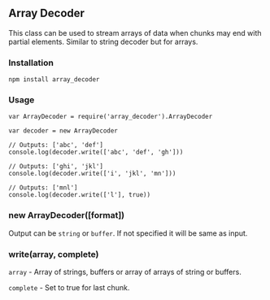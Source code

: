## Array Decoder

This class can be used to stream arrays of data when chunks may end with partial elements. Similar to string decoder but for arrays.

### Installation

```
npm install array_decoder
```

### Usage

```
var ArrayDecoder = require('array_decoder').ArrayDecoder

var decoder = new ArrayDecoder

// Outputs: ['abc', 'def']
console.log(decoder.write(['abc', 'def', 'gh']))

// Outputs: ['ghi', 'jkl']
console.log(decoder.write(['i', 'jkl', 'mn']))

// Outputs: ['mnl']
console.log(decoder.write(['l'], true))
```

### new ArrayDecoder([format])

Output can be `string` or `buffer`. If not specified it will be same as input.

### write(array, complete)

`array` - Array of strings, buffers or array of arrays of string or buffers.

`complete` - Set to true for last chunk.
